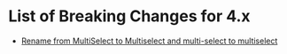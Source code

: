 # List of Breaking Changes for 4.x

-   [Rename from MultiSelect to Multiselect and multi-select to multiselect](https://github.com/liferay/clay/issues/3867)
